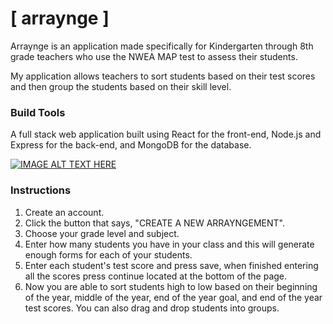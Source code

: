 # [ arraynge ]

Arraynge is an application made specifically for Kindergarten through 8th grade teachers who use the NWEA MAP test to assess their students. 

My application allows teachers to sort students based on their test scores and then group the students based on their skill level. 

### Build Tools
A full stack web application built using React for the front-end, Node.js and Express for the back-end, and MongoDB for the database.

[![IMAGE ALT TEXT HERE](http://img.youtube.com/vi/HxMxtn4BxFM/0.jpg)](https://www.youtube.com/watch?v=HxMxtn4BxFM&feature=youtu.be)

### Instructions
1. Create an account.
2. Click the button that says, "CREATE A NEW ARRAYNGEMENT".
3. Choose your grade level and subject.
4. Enter how many students you have in your class and this will generate enough forms for each of your students. 
5. Enter each student's test score and press save, when finished entering all the scores press continue located at the bottom of the page. 
6. Now you are able to sort students high to low based on their beginning of the year, middle of the year, end of the year goal, and end of the year test scores. You can also drag and drop students into groups. 



<!-- ### Back Story
 I am currently working as a Kindergarten teacher, in Austin, Texas, and have been for the past 4 years. I teach my students in a small group, rotation style environment, which just means I divide up my class into 3 or 4 groups based on their skill level and then rotate through groups until I have met with each group. I do this for both reading and math, which allows me to meet with each student every day and to target my instruction based on skill level. 

 My problem, that I solved with this app, was that the only way, or the fastest way, I could make my leveled groups was to first, physically hand write out a list of all my students and their test scores. Then I had to write out another list of all my students and their test scores from high to low. Then finally write out another list where I actually form my groups.

This was some thing I would have to do three times per year for both math and reading and it would usually take about an hour to analyze and group students based on this data.  -->


